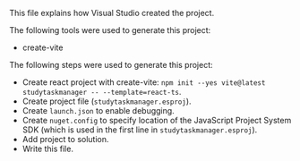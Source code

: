 This file explains how Visual Studio created the project.

The following tools were used to generate this project:
- create-vite

The following steps were used to generate this project:
- Create react project with create-vite: `npm init --yes vite@latest studytaskmanager -- --template=react-ts`.
- Create project file (`studytaskmanager.esproj`).
- Create `launch.json` to enable debugging.
- Create `nuget.config` to specify location of the JavaScript Project System SDK (which is used in the first line in `studytaskmanager.esproj`).
- Add project to solution.
- Write this file.
